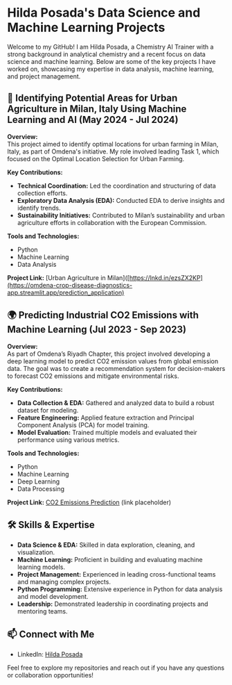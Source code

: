 # Hilda Posada's Data Science and Machine Learning Projects

Welcome to my GitHub! I am Hilda Posada, a Chemistry AI Trainer with a strong background in analytical chemistry and a recent focus on data science and machine learning. Below are some of the key projects I have worked on, showcasing my expertise in data analysis, machine learning, and project management.

## 🌱 Identifying Potential Areas for Urban Agriculture in Milan, Italy Using Machine Learning and AI (May 2024 - Jul 2024)

**Overview:**  
This project aimed to identify optimal locations for urban farming in Milan, Italy, as part of Omdena's initiative. My role involved leading Task 1, which focused on the Optimal Location Selection for Urban Farming.

**Key Contributions:**
- **Technical Coordination:** Led the coordination and structuring of data collection efforts.
- **Exploratory Data Analysis (EDA):** Conducted EDA to derive insights and identify trends.
- **Sustainability Initiatives:** Contributed to Milan’s sustainability and urban agriculture efforts in collaboration with the European Commission.

**Tools and Technologies:**
- Python
- Machine Learning
- Data Analysis

**Project Link:** [Urban Agriculture in Milan]([https://lnkd.in/ezsZX2KP](https://omdena-crop-disease-diagnostics-app.streamlit.app/prediction_application)

## 🌍 Predicting Industrial CO2 Emissions with Machine Learning (Jul 2023 - Sep 2023)

**Overview:**  
As part of Omdena’s Riyadh Chapter, this project involved developing a deep learning model to predict CO2 emission values from global emission data. The goal was to create a recommendation system for decision-makers to forecast CO2 emissions and mitigate environmental risks.

**Key Contributions:**
- **Data Collection & EDA:** Gathered and analyzed data to build a robust dataset for modeling.
- **Feature Engineering:** Applied feature extraction and Principal Component Analysis (PCA) for model training.
- **Model Evaluation:** Trained multiple models and evaluated their performance using various metrics.

**Tools and Technologies:**
- Python
- Machine Learning
- Deep Learning
- Data Processing

**Project Link:** [CO2 Emissions Prediction](#) (link placeholder)

## 🛠 Skills & Expertise

- **Data Science & EDA:** Skilled in data exploration, cleaning, and visualization.
- **Machine Learning:** Proficient in building and evaluating machine learning models.
- **Project Management:** Experienced in leading cross-functional teams and managing complex projects.
- **Python Programming:** Extensive experience in Python for data analysis and model development.
- **Leadership:** Demonstrated leadership in coordinating projects and mentoring teams.

## 📫 Connect with Me

- LinkedIn: [Hilda Posada](https://www.linkedin.com/in/hildaposada/)

Feel free to explore my repositories and reach out if you have any questions or collaboration opportunities!
